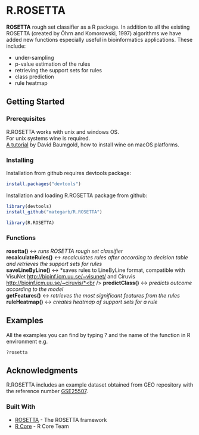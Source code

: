 <!--
  Title: RROSETTA
  Description: ROSETTA rough set classifier as a R package.
  Author: Mateusz Garbulowski
  -->
<meta name='keywords' content='rosetta, rough sets, classification'>

# R.ROSETTA

**ROSETTA** rough set classifier as a R package. In addition to all the existing ROSETTA (created by Öhrn and Komorowski, 1997) algorithms we have added new functions especially useful in bioinformatics applications. 
These include: 
* under-sampling
* p-value estimation of the rules
* retrieving the support sets for rules
* class prediction
* rule heatmap

## Getting Started

### Prerequisites
R.ROSETTA works with unix and windows OS.<br />
For unix systems wine is required.<br />
<a href="https://www.davidbaumgold.com/tutorials/wine-mac/" target="_blank">A tutorial</a> by David Baumgold, how to install wine on macOS platforms.

### Installing

Installation from github requires devtools package:
```R
install.packages("devtools")
```

Installation and loading R.ROSETTA package from github:
```R
library(devtools)
install_github("mategarb/R.ROSETTA")

library(R.ROSETTA)
```
### Functions
**rosetta()** <-> *runs ROSETTA rough set classifier*<br />
**recalculateRules()** <-> *recalculates rules after according to decision table and retrieves the support sets for rules*<br />
**saveLineByLine()** <-> *saves rules to LineByLine format, compatible with VisuNet http://bioinf.icm.uu.se/~visunet/ and Ciruvis http://bioinf.icm.uu.se/~ciruvis/*<br />
**predictClass()** <-> *predicts outcome according to the model*<br />
**getFeatures()** <-> *retrieves the most significant features from the rules*<br />
**ruleHeatmap()** <-> *creates heatmap of support sets for a rule*<br />

## Examples

All the examples you can find by typing ? and the name of the function in R environment e.g.
```
?rosetta
```

## Acknowledgments
R.ROSETTA includes an example dataset obtained from GEO repository with the reference number [GSE25507](https://www.ncbi.nlm.nih.gov/geo/query/acc.cgi?acc=GSE25507).


### Built With
* [ROSETTA](http://bioinf.icm.uu.se/rosetta/) - The ROSETTA framework
* [R Core](https://www.R-project.org/) - R Core Team
